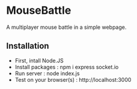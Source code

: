 # MouseBattle

A multiplayer mouse battle in a simple webpage.

## Installation ##

 - First, intall Node.JS
 - Install packages : npm i express socket.io
 - Run server : node index.js
 - Test on your browser(s) : http://localhost:3000

